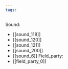 ```yaml
---
tags:
---
```

Sound:
- [[sound_118]]
- [[sound_120]]
- [[sound_121]]
- [[sound_200]]
- [[sound_6]]
Field_party:
- [[field_party_0]]
